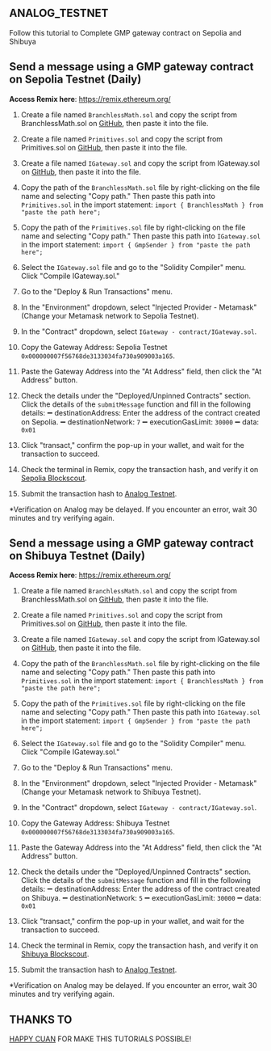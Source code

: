 ## ANALOG_TESTNET
Follow this tutorial to Complete GMP gateway contract on Sepolia and Shibuya


## Send a message using a GMP gateway contract on Sepolia Testnet (Daily)

**Access Remix here**:
https://remix.ethereum.org/

1. Create a file named `BranchlessMath.sol` and copy the script from BranchlessMath.sol on [GitHub](https://github.com/Analog-Labs/analog-gmp/blob/42a7223b44141a9028f39c7aff9f6cd9c75c1196/src/utils/BranchlessMath.sol), then paste it into the file.

2. Create a file named `Primitives.sol` and copy the script from Primitives.sol on [GitHub](https://github.com/Analog-Labs/analog-gmp/blob/42a7223b44141a9028f39c7aff9f6cd9c75c1196/src/Primitives.sol), then paste it into the file.

3. Create a file named `IGateway.sol` and copy the script from IGateway.sol on [GitHub](https://github.com/Analog-Labs/analog-gmp/blob/42a7223b44141a9028f39c7aff9f6cd9c75c1196/src/interfaces/IGateway.sol), then paste it into the file.

4. Copy the path of the `BranchlessMath.sol` file by right-clicking on the file name and selecting "Copy path." Then paste this path into `Primitives.sol` in the import statement: `import { BranchlessMath } from "paste the path here";`

5. Copy the path of the `Primitives.sol` file by right-clicking on the file name and selecting "Copy path." Then paste this path into `IGateway.sol` in the import statement: `import { GmpSender } from "paste the path here";`

6. Select the `IGateway.sol` file and go to the "Solidity Compiler" menu. Click "Compile IGateway.sol."

7. Go to the "Deploy & Run Transactions" menu.

8. In the "Environment" dropdown, select "Injected Provider - Metamask" (Change your Metamask network to Sepolia Testnet).

9. In the "Contract" dropdown, select `IGateway - contract/IGateway.sol`.

10. Copy the Gateway Address: Sepolia Testnet `0x000000007f56768de3133034fa730a909003a165`.

11. Paste the Gateway Address into the "At Address" field, then click the "At Address" button.

12. Check the details under the "Deployed/Unpinned Contracts" section. Click the details of the `submitMessage` function and fill in the following details:
    ➖ destinationAddress: Enter the address of the contract created on Sepolia.
    ➖ destinationNetwork: `7`
    ➖ executionGasLimit: `30000`
    ➖ data: `0x01`

13. Click "transact," confirm the pop-up in your wallet, and wait for the transaction to succeed.

14. Check the terminal in Remix, copy the transaction hash, and verify it on [Sepolia Blockscout](https://eth-sepolia.blockscout.com/).

15. Submit the transaction hash to [Analog Testnet](https://testnet.analog.one/#/?signup&referral=MCFIAH).

*Verification on Analog may be delayed. If you encounter an error, wait 30 minutes and try verifying again.

## Send a message using a GMP gateway contract on Shibuya Testnet (Daily)

**Access Remix here**:
https://remix.ethereum.org/

1. Create a file named `BranchlessMath.sol` and copy the script from BranchlessMath.sol on [GitHub](https://github.com/Analog-Labs/analog-gmp/blob/42a7223b44141a9028f39c7aff9f6cd9c75c1196/src/utils/BranchlessMath.sol), then paste it into the file.

2. Create a file named `Primitives.sol` and copy the script from Primitives.sol on [GitHub](https://github.com/Analog-Labs/analog-gmp/blob/42a7223b44141a9028f39c7aff9f6cd9c75c1196/src/Primitives.sol), then paste it into the file.

3. Create a file named `IGateway.sol` and copy the script from IGateway.sol on [GitHub](https://github.com/Analog-Labs/analog-gmp/blob/42a7223b44141a9028f39c7aff9f6cd9c75c1196/src/interfaces/IGateway.sol), then paste it into the file.

4. Copy the path of the `BranchlessMath.sol` file by right-clicking on the file name and selecting "Copy path." Then paste this path into `Primitives.sol` in the import statement: `import { BranchlessMath } from "paste the path here";`

5. Copy the path of the `Primitives.sol` file by right-clicking on the file name and selecting "Copy path." Then paste this path into `IGateway.sol` in the import statement: `import { GmpSender } from "paste the path here";`

6. Select the `IGateway.sol` file and go to the "Solidity Compiler" menu. Click "Compile IGateway.sol."

7. Go to the "Deploy & Run Transactions" menu.

8. In the "Environment" dropdown, select "Injected Provider - Metamask" (Change your Metamask network to Shibuya Testnet).

9. In the "Contract" dropdown, select `IGateway - contract/IGateway.sol`.

10. Copy the Gateway Address: Shibuya Testnet `0x000000007f56768de3133034fa730a909003a165`.

11. Paste the Gateway Address into the "At Address" field, then click the "At Address" button.

12. Check the details under the "Deployed/Unpinned Contracts" section. Click the details of the `submitMessage` function and fill in the following details:
    ➖ destinationAddress: Enter the address of the contract created on Shibuya.
    ➖ destinationNetwork: `5`
    ➖ executionGasLimit: `30000`
    ➖ data: `0x01`

13. Click "transact," confirm the pop-up in your wallet, and wait for the transaction to succeed.

14. Check the terminal in Remix, copy the transaction hash, and verify it on [Shibuya Blockscout](https://shibuya.blockscout.com/).

15. Submit the transaction hash to [Analog Testnet](https://testnet.analog.one/#/?signup&referral=MCFIAH).

*Verification on Analog may be delayed. If you encounter an error, wait 30 minutes and try verifying again.

## THANKS TO
[HAPPY CUAN](https://t.me/HappyCuanAirdrop) FOR MAKE THIS TUTORIALS POSSIBLE!
